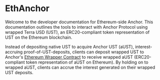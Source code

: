 # EthAnchor

Welcome to the developer documentation for Ethereum-side Anchor. This documentation outlines the tools to interact with Anchor Protocol using wrapped Terra USD \(UST\), an ERC20-compliant token representation of UST on the Ethereum blockchain.

Instead of depositing native UST to acquire Anchor UST \(aUST\), interest-accruing proof-of-UST-deposits, clients can deposit wrapped UST to Anchor's [Ethereum Wrapper Contract](ethereum-wrapper-contract.md) to receive wrapped aUST \(ERC20-compliant token representation of aUST on Ethereum\). By holding on to wrapped aUST, clients can accrue the interest generated on their wrapped UST deposits.

